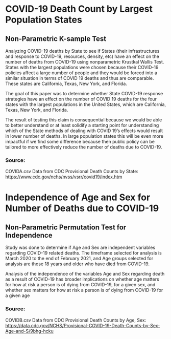 # COVID-19 Death Count by Largest Population States
## Non-Parametric K-sample Test

Analyzing COVID-19 deaths by State to see if States (their infrastructures and response to COVID-19, resources, density, etc)
have an effect on the number of deaths from COVID-19 using nonparametric Krustkal Wallis Test. 
States with the largest populations were chosen because their COVID-19 policies affect a large number of people and
they would be forced into a similar situation in terms of COVID 19 deaths and thus are comparable. These
states are California, Texas, New York, and Florida. 

The goal of this paper was to determine whether State COVID-19 response strategies have an effect on the
number of COVID 19 deaths for the four states with the largest populations in the United States, which are
California, Texas, New York, and Florida.

The result of testing this claim is consequential because we would be able to better understand or at least solidify a starting point for understanding
which of the State methods of dealing with COVID 19’s effects would result in lower number of deaths. In large population
states this will be even more impactful if we find some difference because then public policy can be tailored
to more effectively reduce the number of deaths due to COVID-19.

### Source: 
COVIDA.csv Data from CDC Provisional Death Counts by State: https://www.cdc.gov/nchs/nvss/vsrr/covid19/index.htm

# Independence of Age and Sex for Number of Deaths due to COVID-19

##  Non-Parametric Permutation Test for Independence


Study was done to determine if Age and Sex are independent variables regarding COVID-19 related deaths.
The timeframe selected for analysis is March 2020 to the end of February 2021, and Age groups selected for analysis
are those 18 years and older who have died from COVID-19.

Analysis of the independence of the variables Age and Sex regarding death as a result of COVID-19 has broader implications on whether age matters for how at risk a
person is of dying from COVID-19, for a given sex, and whether sex matters for how at risk a person is of
dying from COVID-19 for a given age

### Source:
 COVIDB.csv Data from CDC Provisional Death Counts by Age, Sex: https://data.cdc.gov/NCHS/Provisional-COVID-19-Death-Counts-by-Sex-Age-and-S/9bhg-hcku
